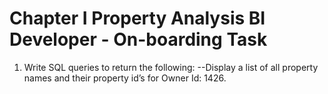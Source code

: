 # Chapter I Property Analysis BI Developer - On-boarding Task
1. Write SQL queries to return the following: 
--Display a list of all property names and their property id’s for Owner Id: 1426.
